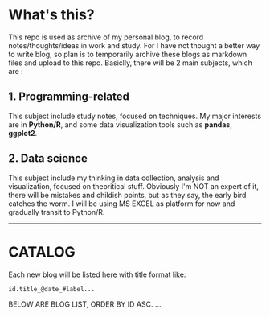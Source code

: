 # What's this?

This repo is used as archive of my personal blog, to record notes/thoughts/ideas in work and study. For I have not thought a better way to write blog, so plan is to temporarily archive these blogs as markdown files and upload to this repo. Basiclly, there will be 2 main subjects, which are :

## 1. Programming-related

This subject include study notes, focused on techniques. My major interests are in **Python/R**, and some data visualization tools such as **pandas**, **ggplot2**. 

## 2. Data science

This subject include my thinking in data collection, analysis and visualization, focused on theoritical stuff. Obviously I'm NOT an expert of it, there will be mistakes and childish points, but as they say, the early bird catches the worm. 
I will be using MS EXCEL as platform for now and gradually transit to Python/R.

---
# CATALOG
Each new blog will be listed here with title format like:

    id.title_@date_#label...

BELOW ARE BLOG LIST, ORDER BY ID ASC.
...
